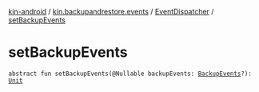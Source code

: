 [kin-android](../../index.md) / [kin.backupandrestore.events](../index.md) / [EventDispatcher](index.md) / [setBackupEvents](./set-backup-events.md)

# setBackupEvents

`abstract fun setBackupEvents(@Nullable backupEvents: `[`BackupEvents`](../../kin.backupandrestore/-backup-events/index.md)`?): `[`Unit`](https://kotlinlang.org/api/latest/jvm/stdlib/kotlin/-unit/index.html)